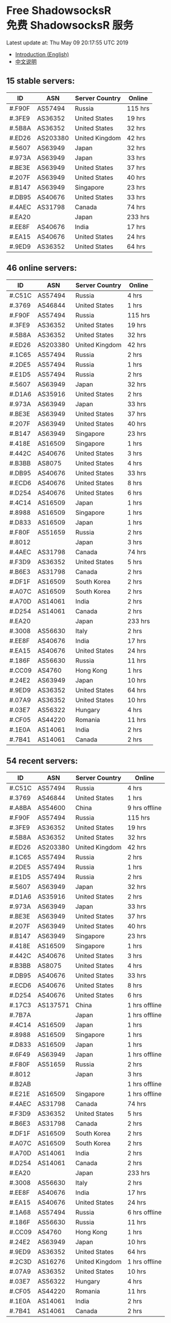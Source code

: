 # Free ShadowsocksR<br>免费 ShadowsocksR 服务

Latest update at: Thu May 09 20:17:55 UTC 2019

- [Introduction (English)](https://voken.io/en/latest/services/autossr.html)
- [中文说明](https://voken.io/zh_CN/latest/services/autossr.html)


## 15 stable servers:

| ID | ASN | Server Country | Online |
| ------ | ------ | ------ | ------ |
| #.F90F | AS57494 | Russia | 115 hrs |
| #.3FE9 | AS36352 | United States | 19 hrs |
| #.5B8A | AS36352 | United States | 32 hrs |
| #.ED26 | AS203380 | United Kingdom | 42 hrs |
| #.5607 | AS63949 | Japan | 32 hrs |
| #.973A | AS63949 | Japan | 33 hrs |
| #.BE3E | AS63949 | United States | 37 hrs |
| #.207F | AS63949 | United States | 40 hrs |
| #.B147 | AS63949 | Singapore | 23 hrs |
| #.DB95 | AS40676 | United States | 33 hrs |
| #.4AEC | AS31798 | Canada | 74 hrs |
| #.EA20 |  | Japan | 233 hrs |
| #.EE8F | AS40676 | India | 17 hrs |
| #.EA15 | AS40676 | United States | 24 hrs |
| #.9ED9 | AS36352 | United States | 64 hrs |

## 46 online servers:

| ID | ASN | Server Country | Online |
| ------ | ------ | ------ | ------ |
| #.C51C | AS57494 | Russia | 4 hrs |
| #.3769 | AS46844 | United States | 1 hrs |
| #.F90F | AS57494 | Russia | 115 hrs |
| #.3FE9 | AS36352 | United States | 19 hrs |
| #.5B8A | AS36352 | United States | 32 hrs |
| #.ED26 | AS203380 | United Kingdom | 42 hrs |
| #.1C65 | AS57494 | Russia | 2 hrs |
| #.2DE5 | AS57494 | Russia | 1 hrs |
| #.E1D5 | AS57494 | Russia | 2 hrs |
| #.5607 | AS63949 | Japan | 32 hrs |
| #.D1A6 | AS35916 | United States | 2 hrs |
| #.973A | AS63949 | Japan | 33 hrs |
| #.BE3E | AS63949 | United States | 37 hrs |
| #.207F | AS63949 | United States | 40 hrs |
| #.B147 | AS63949 | Singapore | 23 hrs |
| #.418E | AS16509 | Singapore | 1 hrs |
| #.442C | AS40676 | United States | 3 hrs |
| #.B3BB | AS8075 | United States | 4 hrs |
| #.DB95 | AS40676 | United States | 33 hrs |
| #.ECD6 | AS40676 | United States | 8 hrs |
| #.D254 | AS40676 | United States | 6 hrs |
| #.4C14 | AS16509 | Japan | 1 hrs |
| #.8988 | AS16509 | Singapore | 1 hrs |
| #.D833 | AS16509 | Japan | 1 hrs |
| #.F80F | AS51659 | Russia | 2 hrs |
| #.8012 |  | Japan | 3 hrs |
| #.4AEC | AS31798 | Canada | 74 hrs |
| #.F3D9 | AS36352 | United States | 5 hrs |
| #.B6E3 | AS31798 | Canada | 2 hrs |
| #.DF1F | AS16509 | South Korea | 2 hrs |
| #.A07C | AS16509 | South Korea | 2 hrs |
| #.A70D | AS14061 | India | 2 hrs |
| #.D254 | AS14061 | Canada | 2 hrs |
| #.EA20 |  | Japan | 233 hrs |
| #.3008 | AS56630 | Italy | 2 hrs |
| #.EE8F | AS40676 | India | 17 hrs |
| #.EA15 | AS40676 | United States | 24 hrs |
| #.186F | AS56630 | Russia | 11 hrs |
| #.CC09 | AS4760 | Hong Kong | 1 hrs |
| #.24E2 | AS63949 | Japan | 10 hrs |
| #.9ED9 | AS36352 | United States | 64 hrs |
| #.07A9 | AS36352 | United States | 10 hrs |
| #.03E7 | AS56322 | Hungary | 4 hrs |
| #.CF05 | AS44220 | Romania | 11 hrs |
| #.1E0A | AS14061 | India | 2 hrs |
| #.7B41 | AS14061 | Canada | 2 hrs |

## 54 recent servers:

| ID | ASN | Server Country | Online |
| ------ | ------ | ------ | ------ |
| #.C51C | AS57494 | Russia | 4 hrs |
| #.3769 | AS46844 | United States | 1 hrs |
| #.A8BA | AS54600 | China | 9 hrs offline |
| #.F90F | AS57494 | Russia | 115 hrs |
| #.3FE9 | AS36352 | United States | 19 hrs |
| #.5B8A | AS36352 | United States | 32 hrs |
| #.ED26 | AS203380 | United Kingdom | 42 hrs |
| #.1C65 | AS57494 | Russia | 2 hrs |
| #.2DE5 | AS57494 | Russia | 1 hrs |
| #.E1D5 | AS57494 | Russia | 2 hrs |
| #.5607 | AS63949 | Japan | 32 hrs |
| #.D1A6 | AS35916 | United States | 2 hrs |
| #.973A | AS63949 | Japan | 33 hrs |
| #.BE3E | AS63949 | United States | 37 hrs |
| #.207F | AS63949 | United States | 40 hrs |
| #.B147 | AS63949 | Singapore | 23 hrs |
| #.418E | AS16509 | Singapore | 1 hrs |
| #.442C | AS40676 | United States | 3 hrs |
| #.B3BB | AS8075 | United States | 4 hrs |
| #.DB95 | AS40676 | United States | 33 hrs |
| #.ECD6 | AS40676 | United States | 8 hrs |
| #.D254 | AS40676 | United States | 6 hrs |
| #.17C3 | AS137571 | China | 1 hrs offline |
| #.7B7A |  | Japan | 1 hrs offline |
| #.4C14 | AS16509 | Japan | 1 hrs |
| #.8988 | AS16509 | Singapore | 1 hrs |
| #.D833 | AS16509 | Japan | 1 hrs |
| #.6F49 | AS63949 | Japan | 1 hrs offline |
| #.F80F | AS51659 | Russia | 2 hrs |
| #.8012 |  | Japan | 3 hrs |
| #.B2AB |  |  | 1 hrs offline |
| #.E21E | AS16509 | Singapore | 1 hrs offline |
| #.4AEC | AS31798 | Canada | 74 hrs |
| #.F3D9 | AS36352 | United States | 5 hrs |
| #.B6E3 | AS31798 | Canada | 2 hrs |
| #.DF1F | AS16509 | South Korea | 2 hrs |
| #.A07C | AS16509 | South Korea | 2 hrs |
| #.A70D | AS14061 | India | 2 hrs |
| #.D254 | AS14061 | Canada | 2 hrs |
| #.EA20 |  | Japan | 233 hrs |
| #.3008 | AS56630 | Italy | 2 hrs |
| #.EE8F | AS40676 | India | 17 hrs |
| #.EA15 | AS40676 | United States | 24 hrs |
| #.1A68 | AS57494 | Russia | 6 hrs offline |
| #.186F | AS56630 | Russia | 11 hrs |
| #.CC09 | AS4760 | Hong Kong | 1 hrs |
| #.24E2 | AS63949 | Japan | 10 hrs |
| #.9ED9 | AS36352 | United States | 64 hrs |
| #.2C3D | AS16276 | United Kingdom | 1 hrs offline |
| #.07A9 | AS36352 | United States | 10 hrs |
| #.03E7 | AS56322 | Hungary | 4 hrs |
| #.CF05 | AS44220 | Romania | 11 hrs |
| #.1E0A | AS14061 | India | 2 hrs |
| #.7B41 | AS14061 | Canada | 2 hrs |


